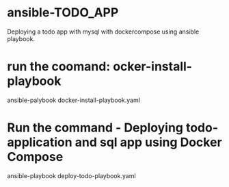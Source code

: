 # ansible-TODO_APP
Deploying a todo app with mysql with dockercompose using ansible playbook.

# run the coomand: ocker-install-playbook

ansible-palybook docker-install-playbook.yaml

# Run the command - Deploying todo-application and sql app using Docker Compose

ansible-playbook deploy-todo-playbook.yaml
